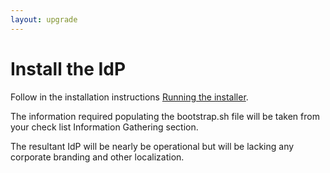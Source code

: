```yaml
---
layout: upgrade
---
```


# Install the IdP #
Follow in the installation instructions [Running the installer](http://ausaccessfed.github.io/shibboleth-idp-installer/installation.html "Running the installer").

The information required populating the bootstrap.sh file will be taken from your check list Information Gathering section.

The resultant IdP will be nearly be operational but will be lacking any corporate branding and other localization.

